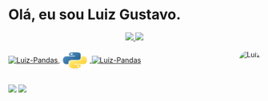 # Olá, eu sou Luiz Gustavo.

<div align="center">
  <a href="https://github.com/Luiznuness">
  <img height="180em" src="https://github-readme-stats.vercel.app/api?username=Luiznuness&show_icons=true&theme=dark&include_all_commits=true&count_private=true"/>
  <img height="180em" src="https://github-readme-stats.vercel.app/api/top-langs/?username=Luiznuness&layout=compact&show_icons=true&theme=dark&include_all_commits=true&count_private=true"/>
</div>

<div style="display: inline_block"><br>
  <img align="center" alt="Luiz-Pandas" height="35" width="40" src="https://camo.githubusercontent.com/74ed64243ba05754329bc527cd4240ebd1c087a1/68747470733a2f2f73656c656e69756d2e6465762f696d616765732f73656c656e69756d5f6c6f676f5f7371756172655f677265656e2e706e67"/>
  <img align="center" alt="Luiz-Python" height="40" width="60" src="https://raw.githubusercontent.com/devicons/devicon/master/icons/python/python-original.svg">
  <img align="center" alt="Luiz-Pandas" height="50" width="60" src="https://cdn.jsdelivr.net/gh/devicons/devicon/icons/pandas/pandas-original-wordmark.svg" />
  <img align="right" alt="Luiz" height="140" style="border-radius:50px;" src="https://media.discordapp.net/attachments/1061382891516481709/1061386820476215326/emoje_Luiz.png?width=676&height=676">
</div>

##
 
<div>
  <a href="mailto:lg.nunes.souza2006@gmail.com" target="_blank"><img src="https://img.shields.io/badge/Gmail-D14836?style=for-the-badge&logo=gmail&logoColor=white" target="_blank"></a>
  <a href="https://instagram.com/luizinhooo_16" target="_blank"><img src="https://img.shields.io/badge/-Instagram-%23E4405F?style=for-the-badge&logo=instagram&logoColor=white" target="_blank"></a>
<div/>
